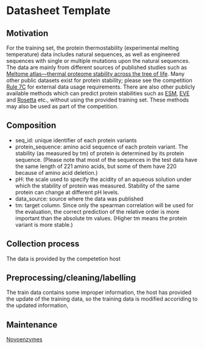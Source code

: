 # Datasheet Template

## Motivation

For the training set, the protein thermostability (experimental melting temperature) data includes natural sequences, as well as engineered sequences with single or multiple mutations upon the natural sequences. The data are mainly from different sources of published studies such as [Meltome atlas—thermal proteome stability across the tree of life](https://www.nature.com/articles/s41592-020-0801-4). Many other public datasets exist for protein stability; please see the competition [Rule 7C](https://www.kaggle.com/competitions/novozymes-enzyme-stability-prediction/rules) for external data usage requirements. There are also other publicly available methods which can predict protein stabilities such as [ESM](https://www.pnas.org/doi/full/10.1073/pnas.2016239118), [EVE](https://www.nature.com/articles/s41586-021-04043-8) and [Rosetta](https://www.sciencedirect.com/science/article/abs/pii/B9780123812704000196?via%3Dihub) etc., without using the provided training set. These methods may also be used as part of the competition.

 
## Composition

- seq_id: unique identifier of each protein variants
- protein_sequence: amino acid sequence of each protein variant. The stability (as measured by tm) of protein is determined by its protein sequence. (Please note that most of the sequences in the test data have the same length of 221 amino acids, but some of them have 220 because of amino acid deletion.)
- pH: the scale used to specify the acidity of an aqueous solution under which the stability of protein was measured. Stability of the same protein can change at different pH levels.
- data_source: source where the data was published
- tm: target column. Since only the spearman correlation will be used for the evaluation, the correct prediction of the relative order is more important than the absolute tm values. (Higher tm means the protein variant is more stable.)

## Collection process

The data is provided by the competetion host

## Preprocessing/cleaning/labelling

The train data contains some improper information, the host has provided the update of the training data, so the training data is modified accoriding to the updated information, 
 

## Maintenance

[Novoenzymes](https://www.novozymes.com/en)

